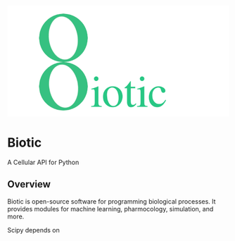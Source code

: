 ![Image of Biotic](https://raw.githubusercontent.com/japasowi/Biotic/main/doc/logos/biotic.png)


# Biotic
A Cellular API for Python

## Overview
Biotic is open-source software for programming biological processes. It provides modules for machine learning, pharmocology, simulation, and more.

Scipy depends on 
